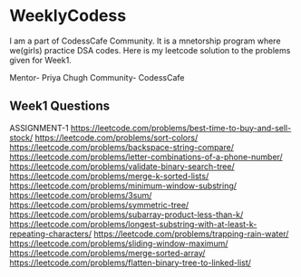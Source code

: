 # WeeklyCodess

I am a part of CodessCafe Community. It is a mnetorship program where we(girls) practice DSA codes. 
Here is my leetcode solution to the problems given for Week1.

Mentor- Priya Chugh
Community- CodessCafe


## Week1 Questions
ASSIGNMENT-1 
https://leetcode.com/problems/best-time-to-buy-and-sell-stock/
https://leetcode.com/problems/sort-colors/
https://leetcode.com/problems/backspace-string-compare/
https://leetcode.com/problems/letter-combinations-of-a-phone-number/
https://leetcode.com/problems/validate-binary-search-tree/
https://leetcode.com/problems/merge-k-sorted-lists/
https://leetcode.com/problems/minimum-window-substring/
https://leetcode.com/problems/3sum/
https://leetcode.com/problems/symmetric-tree/
https://leetcode.com/problems/subarray-product-less-than-k/
https://leetcode.com/problems/longest-substring-with-at-least-k-repeating-characters/
https://leetcode.com/problems/trapping-rain-water/
https://leetcode.com/problems/sliding-window-maximum/
https://leetcode.com/problems/merge-sorted-array/
https://leetcode.com/problems/flatten-binary-tree-to-linked-list/

